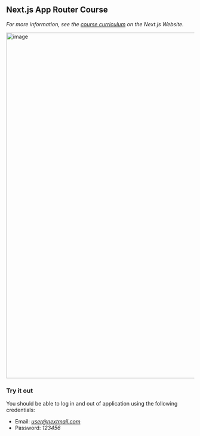 ## Next.js App Router Course

*For more information, see the [course curriculum](https://nextjs.org/learn) on the Next.js Website.*

<img width="926" alt="image" src="https://github.com/denys-petryniak/nextjs-dashboard/assets/16530588/266f36bc-5978-45ae-911f-557e87b305ea">

### Try it out

You should be able to log in and out of application using the following credentials:
 - Email: *user@nextmail.com*
 - Password: *123456*
